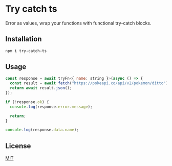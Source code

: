 # Try catch ts

Error as values, wrap your functions with functional try-catch blocks.

## Installation

```bash
npm i try-catch-ts
```

## Usage

```js
const response = await tryFn<{ name: string }>(async () => {
  const result = await fetch("https://pokeapi.co/api/v2/pokemon/ditto");
  return await result.json();
});

if (!response.ok) {
  console.log(response.error.message);

  return;
}

console.log(response.data.name);
```

## License

[MIT](https://choosealicense.com/licenses/mit/)
